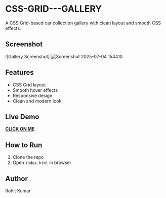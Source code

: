 # CSS-GRID---GALLERY

A CSS Grid-based car collection gallery with clean layout and smooth CSS effects.

## Screenshot
![Gallery Screenshot]
![Screenshot 2025-07-04 154410](https://github.com/user-attachments/assets/353a6be2-4919-4926-b416-d0a0c868b06d)


## Features
- CSS Grid layout
- Smooth hover effects
- Responsive design
- Clean and modern look

## Live Demo
**[CLICK ON ME](https://your-live-link.com)**

## How to Run
1. Clone the repo
2. Open `index.html` in browser

## Author
Rohit Kumar

